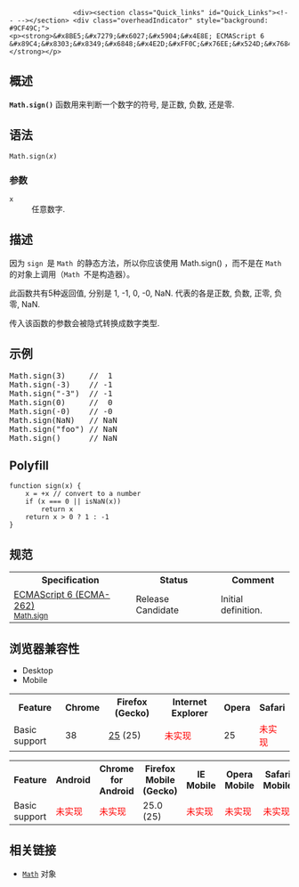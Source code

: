 
                
                  
                    <div><section class="Quick_links" id="Quick_Links"><!-- --></section> <div class="overheadIndicator" style="background: #9CF49C;"> 
    <p><strong>&#x8BE5;&#x7279;&#x6027;&#x5904;&#x4E8E; ECMAScript 6 &#x89C4;&#x8303;&#x8349;&#x6848;&#x4E2D;&#xFF0C;&#x76EE;&#x524D;&#x7684;&#x5B9E;&#x73B0;&#x5728;&#x672A;&#x6765;&#x53EF;&#x80FD;&#x4F1A;&#x53D1;&#x751F;&#x5FAE;&#x8C03;&#xFF0C;&#x8BF7;&#x8C28;&#x614E;&#x4F7F;&#x7528;&#x3002;</strong></p> 
</div></div>

<h2 id="Summary" name="Summary">&#x6982;&#x8FF0;</h2>

<p><code><strong>Math.sign()</strong></code>&#xA0;&#x51FD;&#x6570;&#x7528;&#x6765;&#x5224;&#x65AD;&#x4E00;&#x4E2A;&#x6570;&#x5B57;&#x7684;&#x7B26;&#x53F7;, &#x662F;&#x6B63;&#x6570;, &#x8D1F;&#x6570;, &#x8FD8;&#x662F;&#x96F6;.</p>

<h2 id="Syntax" name="Syntax">&#x8BED;&#x6CD5;</h2>

<pre class="syntaxbox"><code>Math.sign(<em>x</em>)</code></pre>

<h3 id="Parameters" name="Parameters">&#x53C2;&#x6570;</h3>

<dl>
 <dt><code>x</code></dt>
 <dd>&#x4EFB;&#x610F;&#x6570;&#x5B57;.</dd>
</dl>

<h2 id="Description" name="Description">&#x63CF;&#x8FF0;</h2>

<p>&#x56E0;&#x4E3A; <code>sign </code>&#x662F; <code>Math </code>&#x7684;&#x9759;&#x6001;&#x65B9;&#x6CD5;&#xFF0C;&#x6240;&#x4EE5;&#x4F60;&#x5E94;&#x8BE5;&#x4F7F;&#x7528; Math.sign() &#xFF0C;&#x800C;&#x4E0D;&#x662F;&#x5728; <code>Math </code>&#x7684;&#x5BF9;&#x8C61;&#x4E0A;&#x8C03;&#x7528;&#xFF08;<code>Math </code>&#x4E0D;&#x662F;&#x6784;&#x9020;&#x5668;&#xFF09;&#x3002;</p>

<p>&#x6B64;&#x51FD;&#x6570;&#x5171;&#x6709;5&#x79CD;&#x8FD4;&#x56DE;&#x503C;, &#x5206;&#x522B;&#x662F; 1, -1, 0, -0, NaN. &#x4EE3;&#x8868;&#x7684;&#x5404;&#x662F;&#x6B63;&#x6570;, &#x8D1F;&#x6570;, &#x6B63;&#x96F6;, &#x8D1F;&#x96F6;, NaN.</p>

<p>&#x4F20;&#x5165;&#x8BE5;&#x51FD;&#x6570;&#x7684;&#x53C2;&#x6570;&#x4F1A;&#x88AB;&#x9690;&#x5F0F;&#x8F6C;&#x6362;&#x6210;&#x6570;&#x5B57;&#x7C7B;&#x578B;.</p>

<h2 id="Examples" name="Examples">&#x793A;&#x4F8B;</h2>

<pre class="brush:js">Math.sign(3)     //  1
Math.sign(-3)    // -1
Math.sign(&quot;-3&quot;)  // -1
Math.sign(0)     //  0
Math.sign(-0)    // -0
Math.sign(NaN)   // NaN
Math.sign(&quot;foo&quot;) // NaN
Math.sign()      // NaN
</pre>

<h2 id="Compatibility" name="Compatibility">Polyfill</h2>

<pre class="brush: js  language-js"><code class="language-js"><span class="token keyword">function</span> <span class="token function">sign<span class="token punctuation">(</span></span>x<span class="token punctuation">)</span> <span class="token punctuation">{</span>
    x <span class="token operator">=</span> <span class="token operator">+</span>x<span class="token comment"> // convert to a number
</span>    <span class="token keyword">if</span> <span class="token punctuation">(</span>x <span class="token operator">===</span> <span class="token number">0</span> <span class="token operator">||</span> <span class="token function">isNaN<span class="token punctuation">(</span></span>x<span class="token punctuation">)</span><span class="token punctuation">)</span>
        <span class="token keyword">return</span> x
    <span class="token keyword">return</span> x <span class="token operator">&gt;</span> <span class="token number">0</span> <span class="token operator">?</span> <span class="token number">1</span> <span class="token punctuation">:</span> <span class="token operator">-</span><span class="token number">1</span>
<span class="token punctuation">}</span></code></pre>

<h2 id=".E8.A7.84.E8.8C.83">&#x89C4;&#x8303;</h2>

<table class="standard-table">
 <tbody>
  <tr>
   <th scope="col">Specification</th>
   <th scope="col">Status</th>
   <th scope="col">Comment</th>
  </tr>
  <tr>
   <td><a class="external" href="http://people.mozilla.org/~jorendorff/es6-draft.html#sec-math.sign" hreflang="en" lang="en">ECMAScript 6 (ECMA-262)<br><small lang="zh-CN">Math.sign</small></a></td>
   <td><span class="spec-RC">Release Candidate</span></td>
   <td>Initial definition.</td>
  </tr>
 </tbody>
</table>

<h2 id=".E6.B5.8F.E8.A7.88.E5.99.A8.E5.85.BC.E5.AE.B9.E6.80.A7">&#x6D4F;&#x89C8;&#x5668;&#x517C;&#x5BB9;&#x6027;</h2>

<p></p><div class="htab"> 
    <a id="AutoCompatibilityTable" name="AutoCompatibilityTable"></a> 
    <ul> 
        <li class="selected"><a>Desktop</a></li> 
        <li><a>Mobile</a></li> 
    </ul> 
</div><p></p>

<div id="compat-desktop">
<table class="compat-table">
 <tbody>
  <tr>
   <th>Feature</th>
   <th>Chrome</th>
   <th>Firefox (Gecko)</th>
   <th>Internet Explorer</th>
   <th>Opera</th>
   <th>Safari</th>
  </tr>
  <tr>
   <td>Basic support</td>
   <td>38</td>
   <td><a href="/en-US/Firefox/Releases/25" title="Released on 2013-10-29.">25</a> (25)</td>
   <td><span style="color: #f00;">&#x672A;&#x5B9E;&#x73B0;</span></td>
   <td>25</td>
   <td><span style="color: #f00;">&#x672A;&#x5B9E;&#x73B0;</span></td>
  </tr>
 </tbody>
</table>
</div>

<div id="compat-mobile">
<table class="compat-table">
 <tbody>
  <tr>
   <th>Feature</th>
   <th>Android</th>
   <th>Chrome for Android</th>
   <th>Firefox Mobile (Gecko)</th>
   <th>IE Mobile</th>
   <th>Opera Mobile</th>
   <th>Safari Mobile</th>
  </tr>
  <tr>
   <td>Basic support</td>
   <td><span style="color: #f00;">&#x672A;&#x5B9E;&#x73B0;</span></td>
   <td><span style="color: #f00;">&#x672A;&#x5B9E;&#x73B0;</span></td>
   <td>25.0 (25)</td>
   <td><span style="color: #f00;">&#x672A;&#x5B9E;&#x73B0;</span></td>
   <td><span style="color: #f00;">&#x672A;&#x5B9E;&#x73B0;</span></td>
   <td><span style="color: #f00;">&#x672A;&#x5B9E;&#x73B0;</span></td>
  </tr>
 </tbody>
</table>
</div>

<h2 id="See_also" name="See_also">&#x76F8;&#x5173;&#x94FE;&#x63A5;</h2>

<ul>
 <li><a href="/zh-CN/docs/Web/JavaScript/Reference/Global_Objects/Math" title="Math&#xA0;&#x4E3A;&#x65B9;&#x4FBF;&#x6570;&#x5B66;&#x8BA1;&#x7B97;&#x6240;&#x9700;&#x7684;&#x5E38;&#x91CF;&#x548C;&#x51FD;&#x6570;&#x63D0;&#x4F9B;&#x4E86;&#x5C5E;&#x6027;&#x548C;&#x65B9;&#x6CD5;.&#x8BE5;&#x5185;&#x7F6E;&#x5BF9;&#x8C61;&#x4E0D;&#x662F;&#x51FD;&#x6570;&#x5BF9;&#x8C61;."><code>Math</code></a> &#x5BF9;&#x8C61;</li>
</ul>
                  
                
              